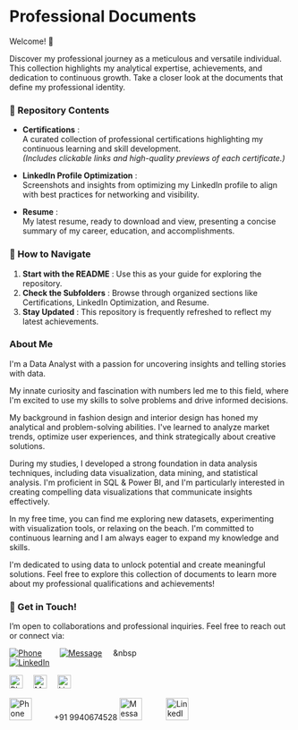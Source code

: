 # Professional Documents 

Welcome! 🎉

Discover my professional journey as a meticulous and versatile individual. This collection highlights my analytical expertise, achievements, and dedication to continuous growth. Take a closer look at the documents that define my professional identity.

### 📂 Repository Contents

- **Certifications** :  
  A curated collection of professional certifications highlighting my continuous learning and skill development.  
  _(Includes clickable links and high-quality previews of each certificate.)_

- **LinkedIn Profile Optimization** :  
  Screenshots and insights from optimizing my LinkedIn profile to align with best practices for networking and visibility.

- **Resume** :  
  My latest resume, ready to download and view, presenting a concise summary of my career, education, and accomplishments.

### 🚀 How to Navigate

1. **Start with the README** : Use this as your guide for exploring the repository.  
2. **Check the Subfolders** : Browse through organized sections like Certifications, LinkedIn Optimization, and Resume.  
3. **Stay Updated** : This repository is frequently refreshed to reflect my latest achievements.

### About Me

I'm a Data Analyst with a passion for uncovering insights and telling stories with data.

My innate curiosity and fascination with numbers led me to this field, where I'm excited to use my skills to solve problems and drive informed decisions.

My background in fashion design and interior design has honed my analytical and problem-solving abilities. I've learned to analyze market trends, optimize user experiences, and think strategically about creative solutions.

During my studies, I developed a strong foundation in data analysis techniques, including data visualization, data mining, and statistical analysis. I'm proficient in SQL & Power BI, and I'm particularly interested in creating compelling data visualizations that communicate insights effectively.

In my free time, you can find me exploring new datasets, experimenting with visualization tools, or relaxing on the beach. I'm committed to continuous learning and I am always eager to expand my knowledge and skills.

I'm dedicated to using data to unlock potential and create meaningful solutions. Feel free to explore this collection of documents to learn more about my professional qualifications and achievements!

### 🌟 Get in Touch!

I’m open to collaborations and professional inquiries. Feel free to reach out or connect via:  

[![Phone](https://img.icons8.com/glyph-neue/64/228BE6/phone.png)](LINK_TO_PHONE)  &nbsp;&nbsp;&nbsp;&nbsp;&nbsp;&nbsp;  [![Message](https://img.icons8.com/ios-glyphs/64/228BE6/filled-message.png)](LINK_TO_MESSAGE)&nbsp;&nbsp;&nbsp;&nbsp;&nbsp;&nbsp  
[![LinkedIn](https://img.icons8.com/ios/64/228BE6/linkedin.png)](LINK_TO_LINKEDIN)

<a href="LINK_TO_PHONE"><img src="https://img.icons8.com/glyph-neue/64/228BE6/phone.png" alt="Phone" width="24" height="24" style="margin-right: 15px;"></a>
<a href="LINK_TO_MESSAGE"><img src="https://img.icons8.com/ios-glyphs/64/228BE6/filled-message.png" alt="Message" width="24" height="24" style="margin-right: 15px;"></a>
<a href="LINK_TO_LINKEDIN"><img src="https://img.icons8.com/ios/64/228BE6/linkedin.png" alt="LinkedIn" width="24" height="24"></a>

<a href="#"><img src="https://img.icons8.com/glyph-neue/64/228BE6/phone.png" alt="Phone" width="40" height="40" style="margin-right: 20px;"></a>&nbsp;&nbsp;&nbsp;&nbsp;&nbsp;+91 9940674528
<a href="mailto:rashidha.abdul@gmail.com"><img src="https://img.icons8.com/ios-glyphs/64/228BE6/filled-message.png" alt="Message" width="40" height="40" style="margin-right: 20px;"></a>&nbsp;&nbsp;&nbsp;&nbsp;&nbsp;
<a href="LINK_TO_LINKEDIN"><img src="https://img.icons8.com/ios/64/228BE6/linkedin.png" alt="LinkedIn" width="40" height="40"></a>
